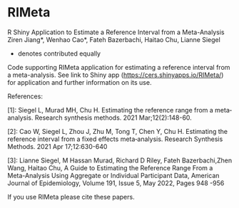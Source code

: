 # RIMeta
R Shiny Application to Estimate a Reference Interval from a Meta-Analysis
Ziren Jiang*, Wenhao Cao*, Fateh Bazerbachi, Haitao Chu, Lianne Siegel
* denotes contributed equally


Code supporting RIMeta application for estimating a reference interval from a meta-analysis. See link to Shiny app (https://cers.shinyapps.io/RIMeta/) for application and further information on its use.

References:

[1]: Siegel L, Murad MH, Chu H. Estimating the reference range from a meta‐analysis. Research synthesis methods. 2021 Mar;12(2):148-60.

[2]: Cao W, Siegel L, Zhou J, Zhu M, Tong T, Chen Y, Chu H. Estimating the reference interval from a fixed effects meta‐analysis. Research Synthesis Methods. 2021 Apr 17;12:630-640

[3]: Lianne Siegel, M Hassan Murad, Richard D Riley, Fateh Bazerbachi,Zhen Wang, Haitao Chu, A Guide to Estimating the Reference Range From a Meta-Analysis Using Aggregate or Individual Participant Data, American Journal of Epidemiology, Volume 191, Issue 5, May 2022, Pages 948 -956

If you use RIMeta please cite these papers.
